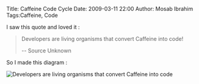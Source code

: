 Title: Caffeine Code Cycle
Date: 2009-03-11 22:00
Author: Mosab Ibrahim
Tags:Caffeine, Code

I saw this quote and loved it :

> Developers are living organisms that convert Caffeine into code!
>
> -- Source Unknown

So I made this diagram :

![Developers are living organisms that convert Caffeine into
code](http://1.bp.blogspot.com/__NpWKU9Ntik/SoGQ0xB-lAI/AAAAAAAAAeo/WTEPrJnuJmY/s400/caffeineCode.png)
